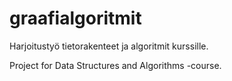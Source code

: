 # graafialgoritmit

Harjoitustyö tietorakenteet ja algoritmit kurssille. 

Project for Data Structures and Algorithms -course.
